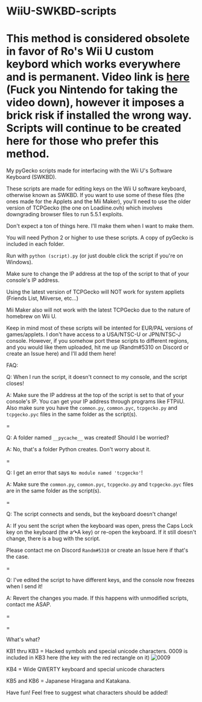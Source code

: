 # WiiU-SWKBD-scripts
This method is considered obsolete in favor of Ro's Wii U custom keybord which works everywhere and is permanent. Video link is [here](https://youtu.be/_C3PaBefwJU) (Fuck you Nintendo for taking the video down), however it imposes a brick risk if installed the wrong way.
Scripts will continue to be created here for those who prefer this method.
===========================
My pyGecko scripts made for interfacing with the Wii U's Software Keyboard (SWKBD).

These scripts are made for editing keys on the Wii U software keyboard, otherwise known as SWKBD.
If you want to use some of these files (the ones made for the Applets and the Mii Maker), you'll need to use the older version of TCPGecko (the one on Loadiine.ovh) which involves downgrading browser files to run 5.5.1 exploits.

Don't expect a ton of things here. I'll make them when I want to make them.

You will need Python 2 or higher to use these scripts. A copy of pyGecko is included in each folder. 

Run with `python (script).py` (or just double click the script if you're on Windows). 

Make sure to change the IP address at the top of the script to that of your console's IP address.

Using the latest version of TCPGecko will NOT work for system appliets (Friends List, Miiverse, etc...)

Mii Maker also will not work with the latest TCPGecko due to the nature of homebrew on Wii U.



Keep in mind most of these scripts will be intented for EUR/PAL versions of games/applets. I don't have access to a USA/NTSC-U or JPN/NTSC-J console. However, if you somehow port these scripts to different regions, and you would like them uploaded, hit me up (Randm#5310 on Discord or create an Issue here) and I'll add them here!





FAQ:

Q: When I run the script, it doesn't connect to my console, and the script closes!

A: Make sure the IP address at the top of the script is set to that of your console's IP. You can get your IP address through programs like FTPiiU. Also make sure you have the `common.py`, `common.pyc`, `tcpgecko.py` and `tcpgecko.pyc` files in the same folder as the script(s).

=

Q: A folder named `__pycache__` was created! Should I be worried?

A: No, that's a folder Python creates. Don't worry about it.

=

Q: I get an error that says `No module named 'tcpgecko'`!

A: Make sure the `common.py`, `common.pyc`, `tcpgecko.py` and `tcpgecko.pyc` files are in the same folder as the script(s).

=

Q: The script connects and sends, but the keyboard doesn't change!

A: If you sent the script when the keyboard was open, press the Caps Lock key on the keyboard (the a↷A key) or re-open the keyboard. If it still doesn't change, there is a bug with the script. 

Please contact me on Discord `Randm#5310` or create an Issue here if that's the case.

=

Q: I've edited the script to have different keys, and the console now freezes when I send it!

A: Revert the changes you made. If this happens with unmodified scripts, contact me ASAP.

=

=

What's what?

KB1 thru KB3 = Hacked symbols and special unicode characters. 0009 is included in KB3 here (the key with the red rectangle on it) ![0009](https://user-images.githubusercontent.com/54253840/152971588-25d92cfc-56fe-4942-98c2-2c874b365f1c.png)

KB4 = Wide QWERTY keyboard and special unicode characters

KB5 and KB6 = Japanese Hiragana and Katakana.

Have fun! Feel free to suggest what characters should be added!
